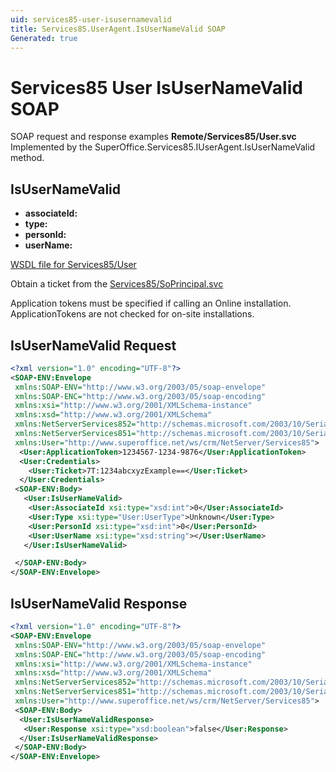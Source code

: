 ```yaml
---
uid: services85-user-isusernamevalid
title: Services85.UserAgent.IsUserNameValid SOAP
Generated: true
---
```


# Services85 User IsUserNameValid SOAP

SOAP request and response examples **Remote/Services85/User.svc**
Implemented by the <see cref="M:SuperOffice.Services85.IUserAgent.IsUserNameValid">SuperOffice.Services85.IUserAgent.IsUserNameValid</see> method.

## IsUserNameValid



* **associateId:** 
* **type:** 
* **personId:** 
* **userName:** 



[WSDL file for Services85/User](../Services85-User.md)

Obtain a ticket from the [Services85/SoPrincipal.svc](../SoPrincipal/SoPrincipal.md)

Application tokens must be specified if calling an Online installation. ApplicationTokens are not checked for on-site installations.

## IsUserNameValid Request

```xml
<?xml version="1.0" encoding="UTF-8"?>
<SOAP-ENV:Envelope
 xmlns:SOAP-ENV="http://www.w3.org/2003/05/soap-envelope"
 xmlns:SOAP-ENC="http://www.w3.org/2003/05/soap-encoding"
 xmlns:xsi="http://www.w3.org/2001/XMLSchema-instance"
 xmlns:xsd="http://www.w3.org/2001/XMLSchema"
 xmlns:NetServerServices852="http://schemas.microsoft.com/2003/10/Serialization/Arrays"
 xmlns:NetServerServices851="http://schemas.microsoft.com/2003/10/Serialization/"
 xmlns:User="http://www.superoffice.net/ws/crm/NetServer/Services85">
  <User:ApplicationToken>1234567-1234-9876</User:ApplicationToken>
  <User:Credentials>
    <User:Ticket>7T:1234abcxyzExample==</User:Ticket>
  </User:Credentials>
 <SOAP-ENV:Body>
   <User:IsUserNameValid>
    <User:AssociateId xsi:type="xsd:int">0</User:AssociateId>
    <User:Type xsi:type="User:UserType">Unknown</User:Type>
    <User:PersonId xsi:type="xsd:int">0</User:PersonId>
    <User:UserName xsi:type="xsd:string"></User:UserName>
   </User:IsUserNameValid>

 </SOAP-ENV:Body>
</SOAP-ENV:Envelope>

```


## IsUserNameValid Response

```xml
<?xml version="1.0" encoding="UTF-8"?>
<SOAP-ENV:Envelope
 xmlns:SOAP-ENV="http://www.w3.org/2003/05/soap-envelope"
 xmlns:SOAP-ENC="http://www.w3.org/2003/05/soap-encoding"
 xmlns:xsi="http://www.w3.org/2001/XMLSchema-instance"
 xmlns:xsd="http://www.w3.org/2001/XMLSchema"
 xmlns:NetServerServices852="http://schemas.microsoft.com/2003/10/Serialization/Arrays"
 xmlns:NetServerServices851="http://schemas.microsoft.com/2003/10/Serialization/"
 xmlns:User="http://www.superoffice.net/ws/crm/NetServer/Services85">
 <SOAP-ENV:Body>
  <User:IsUserNameValidResponse>
   <User:Response xsi:type="xsd:boolean">false</User:Response>
  </User:IsUserNameValidResponse>
 </SOAP-ENV:Body>
</SOAP-ENV:Envelope>

```

